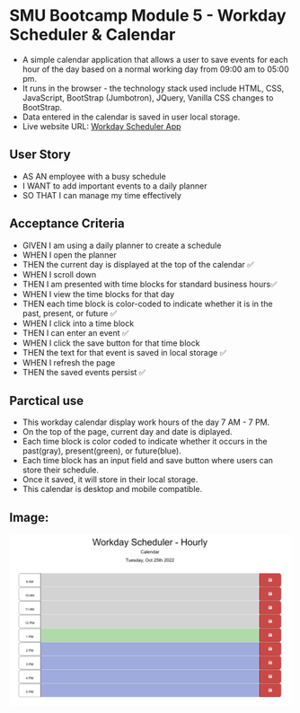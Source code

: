 # SMU Bootcamp Module 5 - Workday Scheduler & Calendar
- A simple calendar application that allows a user to save events for each hour of the day based on a normal working day from 09:00 am to 05:00 pm. 
- It runs in the browser - the technology stack used include HTML, CSS, JavaScript, BootStrap (Jumbotron), JQuery, Vanilla CSS changes to BootStrap.
- Data entered in the calendar is saved in user local storage.
- Live website URL: [Workday Scheduler App](https://johanbotes.github.io/jb-SMU05-WorkDayCalendar/) 

## User Story
- AS AN employee with a busy schedule
- I WANT to add important events to a daily planner
- SO THAT I can manage my time effectively

## Acceptance Criteria
- GIVEN I am using a daily planner to create a schedule
- WHEN I open the planner
- THEN the current day is displayed at the top of the calendar   ✅
- WHEN I scroll down
- THEN I am presented with time blocks for standard business hours✅
- WHEN I view the time blocks for that day
- THEN each time block is color-coded to indicate whether it is in the past, present, or future  ✅
- WHEN I click into a time block
- THEN I can enter an event  ✅
- WHEN I click the save button for that time block
- THEN the text for that event is saved in local storage  ✅
- WHEN I refresh the page
- THEN the saved events persist  ✅

## Parctical use
- This workday calendar display work hours of the day 7 AM - 7 PM.
- On the top of the page, current day and date is diplayed.
- Each time block is color coded to indicate whether it occurs in the past(gray), present(green), or future(blue).
- Each time block has an input field and save button where users can store their schedule.
- Once it saved, it will store in their local storage.
- This calendar is desktop and mobile compatible.

## Image:

![Workday Scheduler Calendar](https://github.com/JohanBotes/jb-SMU05-WorkDayCalendar/blob/main/image/Workday%20Scheduler%20_%20Calendar.png)
